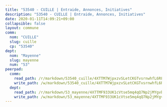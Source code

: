 ```yaml
---
title: "53540 - CUILLE | Entraide, Annonces, Initiatives"
description: "53540 - CUILLE | Entraide, Annonces, Initiatives"
date: 2020-01-11T14:09:21+09:00
collapsible: false
layout: commune
comm:
  nom: "CUILLE"
  slug: cuille
  cp: "53540"
dept:
  nom: "Mayenne"
  slug: mayenne
  num: "53"
peerpad:
  comm:
    read_path: /r/markdown/53540_cuille/4XTTM7WjpxzvSLetCKGTvsrnwhfL6RFh2Swe87vTo1RpmVRLk
    write_path: /w/markdown/53540_cuille/4XTTM7WjpxzvSLetCKGTvsrnwhfL6RFh2Swe87vTo1RpmVRLk-K3TgV1sC4TKxtXv6af6i2ZhD5zoBcjz7WTKosnZG69xyxVgqWhdovLb7vyNioDnQ8V1ou91dgw1aXzuoTzbiaNbEFi7kUbqYwYZpRDJrY2mvTqX8DmtRxsSYMLhvnLw8ZfXeeaQg
  dept:
    read_path: /r/markdown/53_mayenne/4XTTMF933UK1cVtse5mq4qQ7Np2jMYgvbp6qouY9MWyoeWY43
    write_path: /w/markdown/53_mayenne/4XTTMF933UK1cVtse5mq4qQ7Np2jMYgvbp6qouY9MWyoeWY43-K3TgUcgqTBNoSTxPqkZ94HV7ydPjBnvnBue9tEiK9jakhdXjxdo4Br4iK1oa2CDh4yEVWX1tFyjU9wvcKRuNLDocpAE5TJXkqSv2docSVtfLpqmkB6Zf1obqgGj7oAqY4ytCV5Es
---
```


